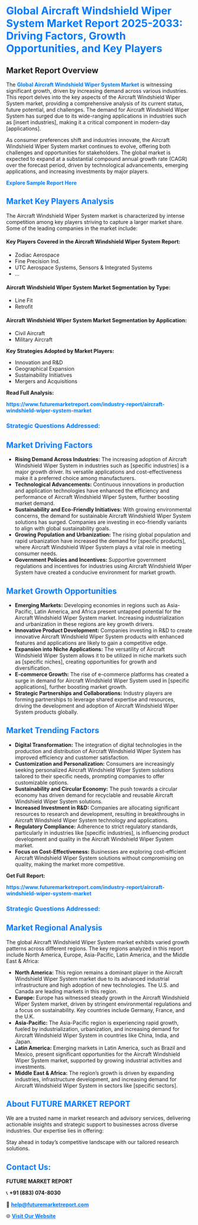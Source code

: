 <h1 style="color: #007BFF;">Global Aircraft Windshield Wiper System Market Report 2025-2033: Driving Factors, Growth Opportunities, and Key Players</h1>

<section id="overview">
<h2>Market Report Overview</h2>
<p>The <a href="https://www.futuremarketreport.com/industry-report/aircraft-windshield-wiper-system-market" style="color: #007BFF; text-decoration: none;"><strong>Global Aircraft Windshield Wiper System Market</strong></a> is witnessing significant growth, driven by increasing demand across various industries. This report delves into the key aspects of the Aircraft Windshield Wiper System market, providing a comprehensive analysis of its current status, future potential, and challenges. The demand for Aircraft Windshield Wiper System has surged due to its wide-ranging applications in industries such as [insert industries], making it a critical component in modern-day [applications].</p>
<p>As consumer preferences shift and industries innovate, the Aircraft Windshield Wiper System market continues to evolve, offering both challenges and opportunities for stakeholders. The global market is expected to expand at a substantial compound annual growth rate (CAGR) over the forecast period, driven by technological advancements, emerging applications, and increasing investments by major players.</p>
</section>

<section id="overview">
<p><a href="https://www.futuremarketreport.com/request-sample/reportId=96525" style="color: #007BFF; text-decoration: none;"><strong>Explore Sample Report Here</strong></a></p>
</section>

<section id="key-players">
<h2 style="color: #007BFF;">Market Key Players Analysis</h2>
<p>The Aircraft Windshield Wiper System market is characterized by intense competition among key players striving to capture a larger market share. Some of the leading companies in the market include:</p>
<h4>Key Players Covered in the Aircraft Windshield Wiper System Report:</h4>
<ul><li>Zodiac Aerospace</li><li>Fine Precision Ind.</li><li>UTC Aerospace Systems, Sensors &amp; Integrated Systems</li><li>...</li></ul>
<h4>Aircraft Windshield Wiper System Market Segmentation by Type:</h4>
<ul><li>Line Fit</li><li>Retrofit</li></ul>

<h4>Aircraft Windshield Wiper System Market Segmentation by Application:</h4>
<ul><li>Civil Aircraft</li><li>Military Aircraft</li></ul>
<p><strong>Key Strategies Adopted by Market Players:</strong></p>
<ul>
<li>Innovation and R&D</li>
<li>Geographical Expansion</li>
<li>Sustainability Initiatives</li>
<li>Mergers and Acquisitions</li>
</ul>
</section>

<section>
<p><strong>Read Full Analysis: </strong></p><a href="https://www.futuremarketreport.com/industry-report/aircraft-windshield-wiper-system-market" style="color: #007BFF; text-decoration: none;"><strong>https://www.futuremarketreport.com/industry-report/aircraft-windshield-wiper-system-market</strong></a>
<h3 style="color: #007BFF;">Strategic Questions Addressed:</h3>
</section>

<section id="driving-factors">
<h2 style="color: #007BFF;">Market Driving Factors</h2>
<ul>
<li><strong>Rising Demand Across Industries:</strong> The increasing adoption of Aircraft Windshield Wiper System in industries such as [specific industries] is a major growth driver. Its versatile applications and cost-effectiveness make it a preferred choice among manufacturers.</li>
<li><strong>Technological Advancements:</strong> Continuous innovations in production and application technologies have enhanced the efficiency and performance of Aircraft Windshield Wiper System, further boosting market demand.</li>
<li><strong>Sustainability and Eco-Friendly Initiatives:</strong> With growing environmental concerns, the demand for sustainable Aircraft Windshield Wiper System solutions has surged. Companies are investing in eco-friendly variants to align with global sustainability goals.</li>
<li><strong>Growing Population and Urbanization:</strong> The rising global population and rapid urbanization have increased the demand for [specific products], where Aircraft Windshield Wiper System plays a vital role in meeting consumer needs.</li>
<li><strong>Government Policies and Incentives:</strong> Supportive government regulations and incentives for industries using Aircraft Windshield Wiper System have created a conducive environment for market growth.</li>
</ul>
</section>

<section id="growth-opportunities">
<h2 style="color: #007BFF;">Market Growth Opportunities</h2>
<ul>
<li><strong>Emerging Markets:</strong> Developing economies in regions such as Asia-Pacific, Latin America, and Africa present untapped potential for the Aircraft Windshield Wiper System market. Increasing industrialization and urbanization in these regions are key growth drivers.</li>
<li><strong>Innovative Product Development:</strong> Companies investing in R&D to create innovative Aircraft Windshield Wiper System products with enhanced features and applications are likely to gain a competitive edge.</li>
<li><strong>Expansion into Niche Applications:</strong> The versatility of Aircraft Windshield Wiper System allows it to be utilized in niche markets such as [specific niches], creating opportunities for growth and diversification.</li>
<li><strong>E-commerce Growth:</strong> The rise of e-commerce platforms has created a surge in demand for Aircraft Windshield Wiper System used in [specific applications], further boosting market growth.</li>
<li><strong>Strategic Partnerships and Collaborations:</strong> Industry players are forming partnerships to leverage shared expertise and resources, driving the development and adoption of Aircraft Windshield Wiper System products globally.</li>
</ul>
</section>

<section id="trending-factors">
<h2 style="color: #007BFF;">Market Trending Factors</h2>
<ul>
<li><strong>Digital Transformation:</strong> The integration of digital technologies in the production and distribution of Aircraft Windshield Wiper System has improved efficiency and customer satisfaction.</li>
<li><strong>Customization and Personalization:</strong> Consumers are increasingly seeking personalized Aircraft Windshield Wiper System solutions tailored to their specific needs, prompting companies to offer customizable options.</li>
<li><strong>Sustainability and Circular Economy:</strong> The push towards a circular economy has driven demand for recyclable and reusable Aircraft Windshield Wiper System solutions.</li>
<li><strong>Increased Investment in R&D:</strong> Companies are allocating significant resources to research and development, resulting in breakthroughs in Aircraft Windshield Wiper System technology and applications.</li>
<li><strong>Regulatory Compliance:</strong> Adherence to strict regulatory standards, particularly in industries like [specific industries], is influencing product development and quality in the Aircraft Windshield Wiper System market.</li>
<li><strong>Focus on Cost-Effectiveness:</strong> Businesses are exploring cost-efficient Aircraft Windshield Wiper System solutions without compromising on quality, making the market more competitive.</li>
</ul>
</section>

<section>
<p><strong>Get Full Report: </strong></p><a href="https://www.futuremarketreport.com/industry-report/aircraft-windshield-wiper-system-market" style="color: #007BFF; text-decoration: none;"><strong>https://www.futuremarketreport.com/industry-report/aircraft-windshield-wiper-system-market</strong></a>
<h3 style="color: #007BFF;">Strategic Questions Addressed:</h3>
</section>


<section id="regional-analysis">
<h2 style="color: #007BFF;">Market Regional Analysis</h2>
<p>The global Aircraft Windshield Wiper System market exhibits varied growth patterns across different regions. The key regions analyzed in this report include North America, Europe, Asia-Pacific, Latin America, and the Middle East & Africa:</p>
<ul>
<li><strong>North America:</strong> This region remains a dominant player in the Aircraft Windshield Wiper System market due to its advanced industrial infrastructure and high adoption of new technologies. The U.S. and Canada are leading markets in this region.</li>
<li><strong>Europe:</strong> Europe has witnessed steady growth in the Aircraft Windshield Wiper System market, driven by stringent environmental regulations and a focus on sustainability. Key countries include Germany, France, and the U.K.</li>
<li><strong>Asia-Pacific:</strong> The Asia-Pacific region is experiencing rapid growth, fueled by industrialization, urbanization, and increasing demand for Aircraft Windshield Wiper System in countries like China, India, and Japan.</li>
<li><strong>Latin America:</strong> Emerging markets in Latin America, such as Brazil and Mexico, present significant opportunities for the Aircraft Windshield Wiper System market, supported by growing industrial activities and investments.</li>
<li><strong>Middle East & Africa:</strong> The region’s growth is driven by expanding industries, infrastructure development, and increasing demand for Aircraft Windshield Wiper System in sectors like [specific sectors].</li>
</ul>
</section>

<footer>
<h2 style="color: #007BFF;">About FUTURE MARKET REPORT</h2>
<p>We are a trusted name in market research and advisory services, delivering actionable insights and strategic support to businesses across diverse industries. Our expertise lies in offering:</p>

<p>Stay ahead in today’s competitive landscape with our tailored research solutions.</p>

<h2 style="color: #007BFF;">Contact Us:</h2>
<p><strong>FUTURE MARKET REPORT</strong></p>
<p>📞 <strong>+91 (883) 074-8030</strong></p>
<p>📧 <strong><a href="mailto:help@futuremarketreport.com" style="color: #007BFF;">help@futuremarketreport.com</a></strong></p>
<p>🌐 <strong><a href="https://www.futuremarketreport.com/" style="color: #007BFF;">Visit Our Website</a></strong></p>
</footer>